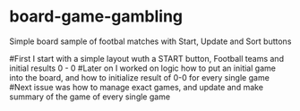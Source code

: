 # board-game-gambling
Simple board sample of footbal matches with Start, Update and Sort buttons

#First I start with a simple layout wuth a START button, Football teams and initial results 0 - 0
#Later on I worked on logic how to put an initial game into the board, and how to initialize result of 0-0 for every single game
#Next issue was how to manage exact games, and update and make summary of the game of every single game
